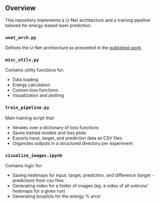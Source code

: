 ## Overview

This repository implements a U-Net architecture and a training pipeline tailored for energy-based laser prediction.

### `unet_arch.py`
Defines the U-Net architecture as presented in the [published work](https://opg.optica.org/oe/fulltext.cfm?uri=oe-32-24-42692&id=562704).

### `misc_utils.py`
Contains utility functions for:
- Data loading  
- Energy calculation  
- Custom loss functions  
- Visualization and plotting  

### `train_pipeline.py`
Main training script that:
- Iterates over a dictionary of loss functions  
- Saves trained models and loss plots  
- Exports input, target, and prediction data as CSV files  
- Organizes outputs in a structured directory per experiment

### `visualize_images.ipynb`
Contains logic for:
- Saving heatmaps for input, target, prediction, and difference (target - prediction) from csv files
- Generating video for a folder of images (eg. a video of all subruns' heatmaps for a given run)
- Generating boxplots for the energy % error

